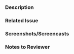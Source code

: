 ### Description

<!-- Please add PR description (don't leave blank) - example: This PR [adds/removes/fixes/replaces] the [feature/bug/etc] -->

### Related Issue

<!-- Please prefix the issue number with Fixes/Resolves - example: Fixes #123 or Resolves #123 -->

### Screenshots/Screencasts

<!-- Please provide screenshots or video recording that demos your changes (especially if it's a visual change) -->

### Notes to Reviewer

<!-- Please state here if you added a new npm packages, or any extra information that can help reviewer better review you changes -->
